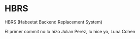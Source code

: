 # HBRS

HBRS (Habeetat Backend Replacement System)

El primer commit no lo hizo Julian Perez, lo hice yo, Luna Cohen

